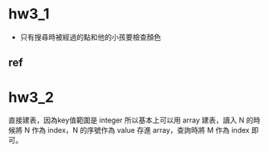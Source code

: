 hw3_1
===

- 只有搜尋時被經過的點和他的小孩要檢查顏色

ref
---


hw3_2
===

直接建表，因為key值範圍是 integer 所以基本上可以用 array 建表，讀入 N 的時候將 N 作為 index，N 的序號作為 value 存進 array，查詢時將 M 作為 index 即可。